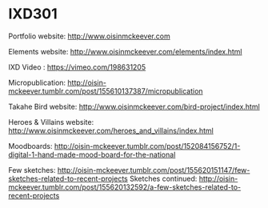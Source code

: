 # IXD301

Portfolio website: http://www.oisinmckeever.com

Elements website: http://www.oisinmckeever.com/elements/index.html

IXD Video : https://vimeo.com/198631205

Micropublication: http://oisin-mckeever.tumblr.com/post/155610137387/micropublication






Takahe Bird website: http://www.oisinmckeever.com/bird-project/index.html

Heroes & Villains website: http://www.oisinmckeever.com/heroes_and_villains/index.html


Moodboards: http://oisin-mckeever.tumblr.com/post/152084156752/1-digital-1-hand-made-mood-board-for-the-national

Few sketches: http://oisin-mckeever.tumblr.com/post/155620151147/few-sketches-related-to-recent-projects
Sketches continued:  http://oisin-mckeever.tumblr.com/post/155620132592/a-few-sketches-related-to-recent-projects
